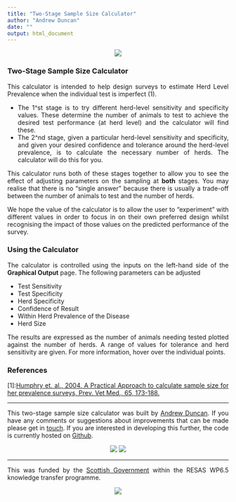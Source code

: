 ```yaml
---
title: "Two-Stage Sample Size Calculator"
author: "Andrew Duncan"
date: ""
output: html_document
---
```


<div style='text-align:justify'>
<div style='text-align:center'>
<a target="_blank"><img src="CattleHeader.png"></a>
</div>


### Two-Stage Sample Size Calculator

This calculator is intended to help design surveys to estimate Herd Level Prevalence when the individual test is imperfect (1).

* The 1^st stage is to try different herd-level sensitivity and specificity values. These determine the number of animals to test to achieve the desired test performance (at herd level) and the calculator will find these.
* The 2^nd stage, given a particular herd-level sensitivity and specificity, and given your desired confidence and tolerance around the herd-level prevalence, is to calculate the necessary number of herds. The calculator will do this for you.

This calculator runs both of these stages together to allow you to see the effect of adjusting parameters on the sampling at __both__ stages. You may realise that there is no “single answer” because there is usually a trade-off between the number of animals to test and the number of herds.

We hope the value of the calculator is to allow the user to “experiment” with different values in order to focus in on their own preferred design whilst recognising the impact of those values on the predicted performance of the survey.

### Using the Calculator

The calculator is controlled using the inputs on the left-hand side of the __Graphical Output__ page. The following parameters can be adjusted

* Test Sensitivity
* Test Specificity
* Herd Specificity
* Confidence of Result
* Within Herd Prevalence of the Disease
* Herd Size

The results are expressed as the number of animals needing tested plotted against the number of herds. A range of values for tolerance and herd sensitivity are given. For more information, hover over the individual points.

### References

[1]:[Humphry et. al., 2004, A Practical Approach to calculate sample size for her prevalence surveys, Prev. Vet Med., 65, 173-188.](http://www.sciencedirect.com/science/article/pii/S0167587704001412)

------

This two-stage sample size calculator was built by <a target="_blank" href="http://www.aj2duncan.com">Andrew Duncan</a>. If you have any comments or suggestions about improvements that can be made please get in [touch](<mailto:andrew.duncan.ic@uhi.ac.uk>). If you are interested in developing this further, the code is currently hosted on <a target="_blank" href="https://github.com/aj2duncan/Two-stageSampleSizeCalculator">Github</a>.


<div style='text-align:center'>
<a target="_blank" href="http:///www.sruc.ac.uk"><img src="SRUC-logo.png"></a>
<a target="_blank" href="http://www.inverness.uhi.ac.uk/"><img src="IC-logo.jpg"></a> 
</div>

------

This was funded by the <a target="_blank" href="http://www.scotland.gov.uk/">Scottish Government</a> within the RESAS WP6.5 knowledge transfer programme.
<div style='text-align:center'>
<a target="_blank" href="http://www.scotland.gov.uk/"><img src="SG-logo.png"></a>
</div>
</div> 

